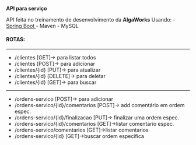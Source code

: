 **API para serviço**

API feita no treinamento de desenvolvimento da **AlgaWorks**
Usando:
			- [Spring Boot ](https://spring.io/projects/spring-boot "Spring Boot ")
			- Maven
			- MySQL
#### ROTAS:

------------

- /clientes [GET]-> para listar todos 
- /clientes [POST]-> para adicionar
- /clientes/{id} [PUT]-> para atualizar
- /clientes/{id} [DELETE]-> para deletar
- /clientes/{id} [GET]-> para buscar

------------
- /ordens-servico [POST]-> para adicionar
- /ordens-servico/{id}/comentarios [POST]-> add comentário em ordem espec.
- /ordens-servico/{id}/finalizacao [PUT]-> finalizar uma ordem espec.
- /ordens-servico/{id}/comentarios [GET]->listar comentario espec.
- /ordens-servico/comentarios [GET]->listar comentarios
- /ordens-servico/{id} [GET]->buscar ordem específica

